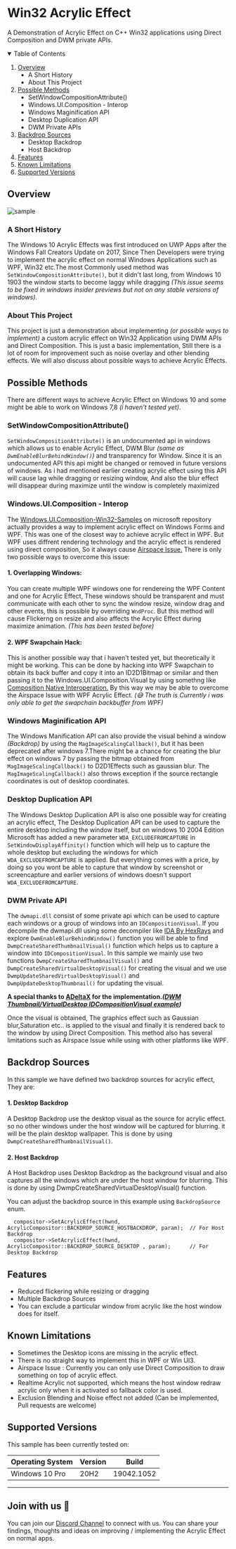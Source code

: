 # Win32 Acrylic Effect
A Demonstration of Acrylic Effect on C++ Win32 applications using Direct Composition and DWM private APIs.

<details open="open">
  <summary>Table of Contents</summary>
  <ol>
    <li>
      <a href="#overview">Overview</a>
      <ul>
        <li type="disc">A Short History</li>
        <li type="disc">About This Project</li>
      </ul>
    </li>
    <li>
      <a href="#possible-methods">Possible Methods</a>
      <ul>
        <li type="disc">SetWindowCompositionAttribute()</li>
        <li type="disc">Windows.UI.Composition - Interop</li>
        <li type="disc">Windows Maginification API</li>
        <li type="disc">Desktop Duplication API</li>
        <li type="disc">DWM Private APIs</li>
      </ul>
    </li>
    <li>
      <a href="#backdrop-sources">Backdrop Sources</a>
      <ul>
        <li type="disc">Desktop Backdrop</li>
        <li type="disc">Host Backdrop</li>
      </ul>
    </li>
    <li>
      <a href="#features">Features</a>
    </li>
    <li>
      <a href="#known-limitations">Known Limitations</a>
    </li>
    <li>
      <a href="#supported-versions">Supported Versions</a>
    </li>
  </ol>
</details>

## Overview

![sample](https://user-images.githubusercontent.com/72641365/121798817-2d04d300-cc46-11eb-845b-0f2863d7cfde.png)

### A Short History
The Windows 10 Acrylic Effects was first introduced on UWP Apps after the Windows Fall Creators Update on 2017, Since Then Developers were trying to implement the acrylic effect on normal Windows Applications such as WPF, Win32 etc.The most Commonly used method was `SetWindowCompositionAttribute()`, but it didn't last long, from Windows 10 1903 the window starts to become laggy while dragging *(This issue seems to be fixed in windows insider previews but not on any stable versions of windows)*.  

### About This Project 
This project is just a demonstration about implementing *(or possible ways to implement)* a custom acrylic effect on Win32 Application using DWM APIs and Direct Composition. This is just a basic implementation, Still there is a lot of room for improvement such as noise overlay and other blending effects. We will also discuss about possible ways to achieve Acrylic Effects.

## Possible Methods
There are different ways to achieve Acrylic Effect on Windows 10 and some might be able to work on Windows 7,8 *(i haven't tested yet)*.

### SetWindowCompositionAttribute()

`SetWindowCompositionAttribute()` is an undocumented api in windows which allows us to enable Acrylic Effect, DWM Blur *(same as `DwmEnableBlurBehindWindow()`)* and transparency for Window. Since it is an undocumented API this api might be changed or removed in future versions of windows. As i had mentioned earlier creating acrylic effect using this API will cause lag while dragging or resizing window, And also the blur effect will disappear during maximize until the window is completely maximized
### Windows.UI.Composition - Interop

The <a href="https://github.com/microsoft/Windows.UI.Composition-Win32-Samples">Windows.UI.Composition-Win32-Samples</a> on microsoft repository actually provides a way to implement acrylic effect on Windows Forms and WPF. This was one of the closest way to achieve acrylic effect in WPF. But WPF uses diffrent rendering technology and the acrylic effect is rendered using direct composition, So it always cause <a href="https://github.com/dotnet/wpf/issues/152">Airspace Issue.</a> There is only two possible ways to overcome this issue:
#### 1. Overlapping Windows:
You can create multiple WPF windows one for rendereing the WPF Content and one for Acrylic Effect, These windows should be transparent and must communicate with each other to sync the window resize, window drag and other events, this is possible by overriding `WndProc`. But this method will cause Flickerng on resize and also affects the Acrylic Effect during maximize animation. *(This has been tested before)*
#### 2. WPF Swapchain Hack:
This is another possible way that i haven't tested yet, but theoretically it might be working. This can be done by hacking into WPF Swapchain to obtain its back buffer and copy it into an ID2D1Bitmap or similar and then passing it to the Windows.UI.Composition.Visual by using somethng like <a href="https://docs.microsoft.com/en-us/windows/uwp/composition/composition-native-interop">Composition Native Interoperation.</a>  By this way we may be able to overcome the Airspace Issue with WPF Acrylic Effect. *(:sweat_smile: The truth is Currently i was only able to get the swapchain backbuffer from WPF)*

### Windows Maginification API
The Windows Manification API can also provide the visual behind a window *(Backdrop)* by using the `MagImageScalingCallback()`, but it has been deprecated after windows 7.There might be a chance for creating the blur effect on windows 7 by passing the bitmap obtained from `MagImageScalingCallback()` to D2D1Effects such as gaussian blur. The `MagImageScalingCallback()` also throws exception if the source rectangle coordinates is out of desktop coordinates.

### Desktop Duplication API
The Windows Desktop Duplication API is also one possible way for creating an acrylic effect, The Desktop Duplication API can be used to capture the entire desktop including the window itself, but on windows 10 2004 Edition Microsoft has added a new parameter `WDA_EXCLUDEFROMCAPTURE` in `SetWindowDisplayAffinity()` function which will help us to capture the whole desktop but excluding the windows for which `WDA_EXCLUDEFROMCAPTURE` is applied. But everything comes with a price, by doing so you wont be able to capture that window by screenshot or screencapture and earlier versions of windows doesn't support `WDA_EXCLUDEFROMCAPTURE`.

### DWM Private API
The `dwmapi.dll` consist of some private api which can be used to capture each windows or a group of windows into an `IDCompositionVisual`. If you decompile the dwmapi.dll using some decompiler like <a href="https://hex-rays.com/ida-free/">IDA By HexRays</a> and explore `DwmEnableBlurBehindWindow()` function you will be able to find `DwmpCreateSharedThumbnailVisual()` function which helps us to capture a window into `IDCompositionVisual`. In this sample we mainly use two functions `DwmpCreateSharedThumbnailVisual()` and `DwmpCreateSharedVirtualDesktopVisual()` for creating the visual and we use `DwmpUpdateSharedVirtualDesktopVisual()` and `DwmpUpdateDesktopThumbnail()` for updating the visual.  

<b>A special thanks to <a href="https://github.com/ADeltaX">ADeltaX</a> for the implementation.*(<a href="https://gist.github.com/ADeltaX/aea6aac248604d0cb7d423a61b06e247">DWM Thumbnail/VirtualDesktop IDCompositionVisual example</a>)*</b>

Once the visual is obtained, The graphics effect such as Gaussian blur,Saturation etc.. is applied to the visual and finally it is rendered back to the window by using Direct Composition. This method also has several limitations such as Airspace Issue while using with other platforms like WPF.

## Backdrop Sources
In this sample we have defined two backdrop sources for acrylic effect, They are:
#### 1. Desktop Backdrop
A Desktop Backdrop use the desktop visual as the source for acrylic effect. so no other windows under the host window will be captured for blurring. it will be the plain desktop wallpaper. This is done by using `DwmpCreateSharedThumbnailVisual()`.
#### 2. Host Backdrop
A Host Backdrop uses Desktop Backdrop  as the background visual and also captures all the windows which are under the host window for blurring. This is done by using DwmpCreateSharedVirtualDesktopVisual() function.

You can adjust the backdrop source in this example using `BackdropSource` enum.

  ```
	compositor->SetAcrylicEffect(hwnd, AcrylicCompositor::BACKDROP_SOURCE_HOSTBACKDROP, param);  // For Host Backdrop
	compositor->SetAcrylicEffect(hwnd, AcrylicCompositor::BACKDROP_SOURCE_DESKTOP , param);      // For Desktop Backdrop
  ```
  
## Features
  <ul>
    <li>Reduced flickering while resizing or dragging</li>
    <li>Multiple Backdrop Sources</li>
    <li>You can exclude a particular window from acrylic like the host window does for itself.</li>
  </ul>
  
## Known Limitations
<ul>
  <li>Sometimes the Desktop icons are missing in the acrylic effect.</li>
  <li>There is no straight way to implement this in WPF or Win UI3.</li>
  <li>Airspace Issue : Currently you can only use Direct Composition to draw something on top of acrylic effect.</li>
  <li>Realtime Acrylic not supported, which means the host window redraw acrylic only when it is activated so fallback color is used.</li>
  <li>Exclusion Blending and Noise effect not added (Can be implemented, Pull requests are welcome)</li>
</ul>

## Supported Versions
This sample has been currently tested on:


| Operating System | Version | Build |
| ------------- | ------------- | ------------- |
| Windows 10 Pro  | 20H2  | 19042.1052|

<hr/>

## Join with us :triangular_flag_on_post:

You can join our <a href="https://discord.gg/PEqkwGcEtu">Discord Channel</a> to connect with us. You can share your findings, thoughts and ideas on improving / implementing the Acrylic Effect on normal apps.
